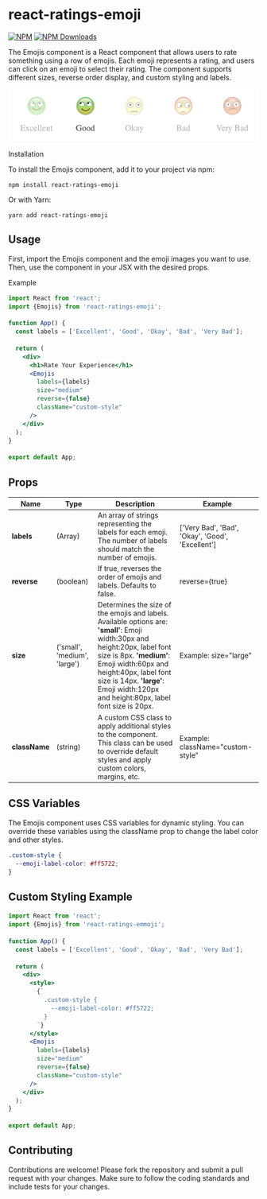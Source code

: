 # react-ratings-emoji

[![NPM](https://img.shields.io/npm/v/react-ratings-emoji.png)](https://www.npmjs.com/package/react-ratings-emoji)
[![NPM Downloads](https://img.shields.io/npm/dt/react-ratings-emoji.svg)](https://www.npmjs.com/package/react-ratings-emoji)

The Emojis component is a React component that allows users to rate something using a row of emojis. Each emoji represents a rating, and users can click on an emoji to select their rating. The component supports different sizes, reverse order display, and custom styling and labels.

![alt text](./package/emojis.png)

Installation

To install the Emojis component, add it to your project via npm:

```
npm install react-ratings-emoji
```

Or with Yarn:

```
yarn add react-ratings-emoji
```

## Usage

First, import the Emojis component and the emoji images you want to use. Then, use the component in your JSX with the desired props.

Example

```jsx
import React from 'react';
import {Emojis} from 'react-ratings-emoji'; 

function App() {
  const labels = ['Excellent', 'Good', 'Okay', 'Bad', 'Very Bad'];

  return (
    <div>
      <h1>Rate Your Experience</h1>
      <Emojis
        labels={labels}
        size="medium"
        reverse={false}
        className="custom-style"
      />
    </div>
  );
}

export default App;
```
## Props
| Name | Type | Description | Example |
|---|---|---| --- |
|__labels__ | (Array<string>) | An array of strings representing the labels for each emoji. The number of labels should match the number of emojis. | ['Very Bad', 'Bad', 'Okay', 'Good', 'Excellent'] |
| __reverse__ | (boolean) |  If true, reverses the order of emojis and labels. Defaults to false. | reverse={true}
| __size__ | ('small', 'medium', 'large') | Determines the size of the emojis and labels. Available options are: __'small'__: Emoji width:30px and height:20px, label font size is 8px. __'medium'__: Emoji width:60px and height:40px, label font size is 14px. __'large'__: Emoji width:120px and height:80px, label font size is 20px. | Example: size="large"
| __className__ | (string) | A custom CSS class to apply additional styles to the component. This class can be used to override default styles and apply custom colors, margins, etc. | Example: className="custom-style"


## CSS Variables

The Emojis component uses CSS variables for dynamic styling. You can override these variables using the className prop to change the label color and other styles.

```css
.custom-style {
  --emoji-label-color: #ff5722; 
}
```

## Custom Styling Example

```jsx
import React from 'react';
import {Emojis} from 'react-ratings-emmoji'; 

function App() {
  const labels = ['Excellent', 'Good', 'Okay', 'Bad', 'Very Bad'];

  return (
    <div>
      <style>
        {`
          .custom-style {
            --emoji-label-color: #ff5722; 
          }
        `}
      </style>
      <Emojis
        labels={labels}
        size="medium"
        reverse={false}
        className="custom-style"
      />
    </div>
  );
}

export default App;
```

## Contributing

Contributions are welcome! Please fork the repository and submit a pull request with your changes. Make sure to follow the coding standards and include tests for your changes.
